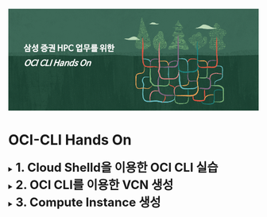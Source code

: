 ![](img/bg.png)

# OCI-CLI Hands On


<details>
<summary>
<b><font size=5>1. Cloud Shelld을 이용한 OCI CLI 실습</font></b>
</summary>

## Cloud Shell 사용

![](img/CloudShell-1.png)

>OCI Shell은 Web기반의 터미널에 접속할 있는 Oracle Cloud Console 기능입니다.  
리눅스 기반이며, OCI CLI를 이용할 수 있도록 인증관련 설정이 되어 있으며, OCI를 이용하면 필요로 하는 다양한 Tool들이 최신버전으로 설치되어 있습니다. 

 - 최신 버전의 OCI CLI(Orcommand Line Interface)와 다수의 유용한 도구로 사전 구성된 Linux 셸의 호스트로 사용할 임시 시스템
 - 홈 디렉토리를 위한 5GB의 스토리지
 - 콘솔에서 다른 페이지로 이동하더라도 Cloud Shell이 있는 하단의 프레임 변경없이 활성 상태를 유지


### 사전 설치된 유용한 도구들
 - Git
 - Java
 - Python (2 and 3)
 - SQL Plus
 - kubectl
 - helm
 - maven
 - gradle
 - terraform


자세한 사항은 [여기](https://docs.cloud.oracle.com/en-us/iaas/Content/API/Concepts/cloudshellintro.htm)를 참조하세요


### OCI CLI 설치 
개인 노트북에 직접 설치해서 실습을 원하는 분은 아래 링크를 참조하십시오
 - [OCI CLI 설정 기본 정보 수집](http://taewan.kim/tutorial_manual/handson_adw/05.preprocessing/3/)
 - [OCI CLI 설치 및 기본 설정](http://taewan.kim/tutorial_manual/handson_adw/05.preprocessing/4/)


#### OCI 설치 확인
```shell
# Basic Step
# oci cli version 확인
$ oci -v

# oci object storage namespace 확인
$ oci os ns get
# instance principal의 경우는 
$ oci os ns get --auth instance_principal

# Advanced Step
# oci 설정 정보 확인
$ cat /etc/oci/config

# oci profile 확인
$ env | grep PROFILE
```

#### Terraform 설치 확인
```shell
# Terraform 설치확인
$ terraform version

```

</details>


<details>
<summary>
<b><font size=5>2. OCI CLI를 이용한 VCN 생성</font></b>
</summary>

### 생성된 Compartment와 VCN 조회하기  

#### 메뉴->Identity->Compartment에서 본인이 만든 Compartment OCID 확인
![](img/CompartmentList-3.png)


#### 혹은 아래와 같이 OCI CLI로 Compartment OCID를 확인한다. 

```bash
$ oci iam compartment list
```

![](img/CompartmentList-1.png)

 - jq를 사용해 점더 쉬게 조회하기 

 > jq is a lightweight and flexible command-line JSON processor

```bash
 $ oci iam compartment list | jq '.data[] | select(.name == "workshop02").id '
```
![](img/Compart-ID.png)


#### VCN 생성을 쉽게 하기 위해서 변수를 선언한다. 

```shell
# compartment 변수 선언
$ export cid=<your compartment ocid>

# VCN 만들기

$ oci network vcn list --compartment-id $cid

```

![](img/VCN-1.png)


### VCN 생성하고 Public Subnet 생성하기 
 - #### CIDR Block 192.168.0.0/16 VCN 생성
 
```shell
$ oci network vcn create --cidr-block 192.168.0.0/16 -c <your compartment OCID> --display-name CLI-Demo-VCN --dns-label clidemovcn
```
![](img/VCN-ID.png)


```shell
#여기서 만들어진 VCN 의 id를 이용해 아래 처럼 환경 변수를 추가한다. 
# vcnid 변수 선언
$ export vcnid=<your vcn ocid>

```

  > VCN 생성을 위한 자세한 사항은 [여기](https://docs.cloud.oracle.com/en-us/iaas/tools/oci-cli/2.9.10/oci_cli_docs/cmdref/network/vcn/create.html)를 참조하세요

 - #### Security List, Subnet, Internet Gateway 생성

```shell

 $ oci network security-list create --display-name PubSub1 --vcn-id $vcnid -c $cid --egress-security-rules '[{"destination": "0.0.0.0/0", "destination-type": "CIDR_BLOCK", "protocol": "all", "isStateless": false}]' --ingress-security-rules '[{"source": "0.0.0.0/0", "source-type": "CIDR_BLOCK", "protocol": 6, "isStateless": false, "tcp-options": {"destination-port-range": {"max": 80, "min": 80}}}]'
```

![](img/Security-ID.png)

```shell
# Subnet 생성 (위 step에서 생성한 Security list OCID 사용)

 $ oci network subnet create --cidr-block 192.168.10.0/24 -c $cid --vcn-id $vcnid --security-list-ids '["<security list ocid from previous step>"]'
```

```shell
![](img/Subnet-1.png)

# Internet Gateway 생성
 $ oci network internet-gateway create -c $cid --is-enabled true --vcn-id $vcnid --display-name DemoIGW
```

![](img/IG-1.png)

 ```shell
# rout table 조회
 $ oci network route-table list -c $cid --vcn-id $vcnid
 ```

![](img/RT-1.png)


```shell
# Internet Gateway를 이용하도록 rout table 갱신
 $ oci network route-table update --rt-id <route table OCID> --route-rules '[{"cidrBlock":"0.0.0.0/0","networkEntityId":"<your Internet Gateway OCID"}]'
```

![](img/RT-2.png)


#### OCI Console을 이용해 생성된 VCN 확인 
![](img/Console-1.png)


</details>



<details>
<summary>
<b><font size=5>3. Compute Instance 생성</font></b>
</summary>


### Oracle Linux Image ID 조회, Compute Instance 생성

 ```shell

$ oci compute image list --compartment-id $cid --query "data [*].{ImageName:\"display-name\", OCID:id}" --output table

```

![](img/Image-1.png)

```shell
# ssh key 생성
# ssh-keygen -t rsa -N "" -b 2048 -f ~/OCI-CLI/key/id_rsa 

$ oci compute instance launch --display-name demo-instance --image-id <ID from previous step> --subnet-id <subnet OCID> --shape VM.Standard.E2.1 --assign-public-ip true --metadata '{"ssh_authorized_keys": "<your public ssh key here>"}'

$ oci compute instance get --instance-id <the instance OCID> --query 'data."lifecycle-state"'
 ```
</details>


